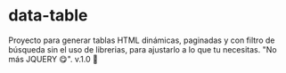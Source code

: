 # data-table

Proyecto para generar tablas HTML dinámicas, paginadas y con filtro de búsqueda sin el uso de librerias, para ajustarlo a lo que tu necesitas. "No más JQUERY 😋".
v.1.0 🦊
